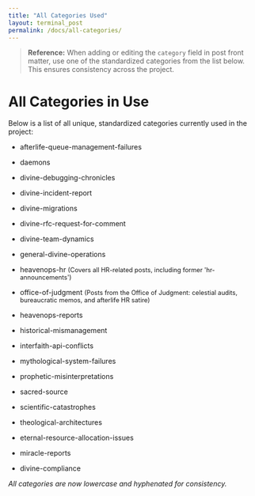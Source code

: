 ```yaml
---
title: "All Categories Used"
layout: terminal_post
permalink: /docs/all-categories/
---
```


> **Reference:** When adding or editing the `category` field in post front matter, use one of the standardized categories from the list below. This ensures consistency across the project.

# All Categories in Use

Below is a list of all unique, standardized categories currently used in the project:

- afterlife-queue-management-failures
- daemons
- divine-debugging-chronicles
- divine-incident-report
- divine-migrations
- divine-rfc-request-for-comment
- divine-team-dynamics
- general-divine-operations
- heavenops-hr
  <span style="font-size:90%">(Covers all HR-related posts, including former 'hr-announcements')</span>
- office-of-judgment
  <span style="font-size:90%">(Posts from the Office of Judgment: celestial audits, bureaucratic memos, and afterlife HR satire)</span>
- heavenops-reports
- historical-mismanagement
- interfaith-api-conflicts
- mythological-system-failures
- prophetic-misinterpretations
- sacred-source
- scientific-catastrophes
- theological-architectures
- eternal-resource-allocation-issues

- miracle-reports

- divine-compliance

_All categories are now lowercase and hyphenated for consistency._
